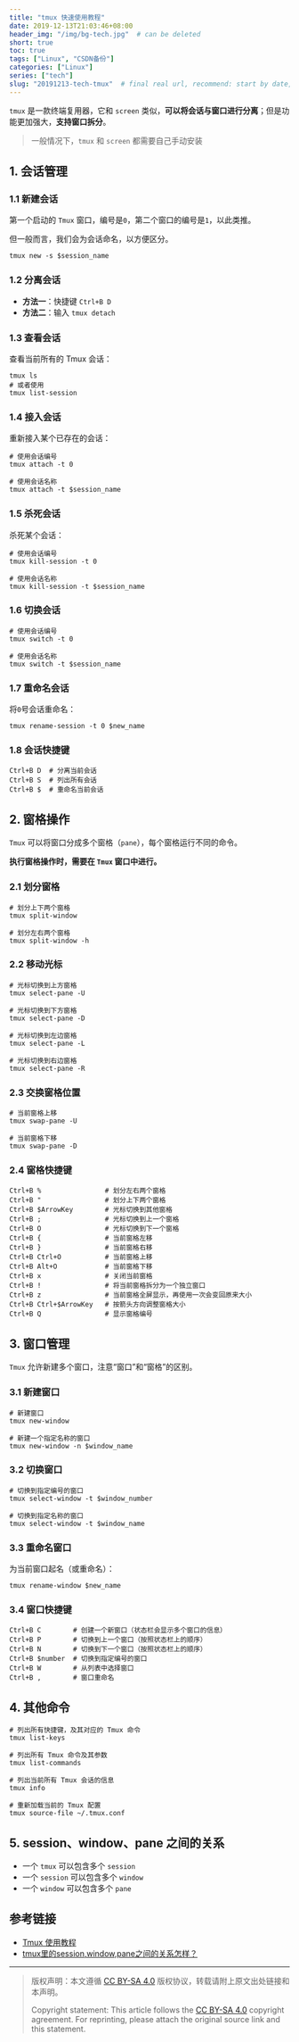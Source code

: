```yaml
---
title: "tmux 快速使用教程"
date: 2019-12-13T21:03:46+08:00
header_img: "/img/bg-tech.jpg"  # can be deleted
short: true
toc: true
tags: ["Linux", "CSDN备份"]
categories: ["Linux"]
series: ["tech"]
slug: "20191213-tech-tmux"  # final real url, recommend: start by date, follow lower case words with hyphen splitter. E.g., `20230316-text-title`
---
```


`tmux` 是一款终端复用器，它和 `screen` 类似，**可以将会话与窗口进行分离**；但是功能更加强大，**支持窗口拆分**。

> 一般情况下，`tmux` 和 `screen` 都需要自己手动安装

## 1. 会话管理

### 1.1 新建会话
第一个启动的 `Tmux` 窗口，编号是`0`，第二个窗口的编号是`1`，以此类推。

但一般而言，我们会为会话命名，以方便区分。

```shell
tmux new -s $session_name
```

### 1.2 分离会话

* **方法一**：快捷键 `Ctrl+B D`
* **方法二**：输入 `tmux detach`

### 1.3 查看会话

查看当前所有的 Tmux 会话：
```shell
tmux ls
# 或者使用
tmux list-session
```

### 1.4 接入会话

重新接入某个已存在的会话：
```shell
# 使用会话编号
tmux attach -t 0

# 使用会话名称
tmux attach -t $session_name
```

### 1.5 杀死会话

杀死某个会话：
```shell
# 使用会话编号
tmux kill-session -t 0

# 使用会话名称
tmux kill-session -t $session_name
```

### 1.6 切换会话

```shell
# 使用会话编号
tmux switch -t 0

# 使用会话名称
tmux switch -t $session_name
```

### 1.7 重命名会话

将`0`号会话重命名：
```shell
tmux rename-session -t 0 $new_name
```

### 1.8 会话快捷键

```shell
Ctrl+B D  # 分离当前会话
Ctrl+B S  # 列出所有会话
Ctrl+B $  # 重命名当前会话
```

## 2. 窗格操作

`Tmux` 可以将窗口分成多个窗格（`pane`），每个窗格运行不同的命令。

**执行窗格操作时，需要在 `Tmux` 窗口中进行。**

### 2.1 划分窗格

```shell
# 划分上下两个窗格
tmux split-window

# 划分左右两个窗格
tmux split-window -h
```

### 2.2 移动光标

```shell
# 光标切换到上方窗格
tmux select-pane -U

# 光标切换到下方窗格
tmux select-pane -D

# 光标切换到左边窗格
tmux select-pane -L

# 光标切换到右边窗格
tmux select-pane -R
```

### 2.3 交换窗格位置

```shell
# 当前窗格上移
tmux swap-pane -U

# 当前窗格下移
tmux swap-pane -D
```

### 2.4 窗格快捷键

```shell
Ctrl+B %                # 划分左右两个窗格
Ctrl+B "                # 划分上下两个窗格
Ctrl+B $ArrowKey        # 光标切换到其他窗格
Ctrl+B ;                # 光标切换到上一个窗格
Ctrl+B O                # 光标切换到下一个窗格
Ctrl+B {                # 当前窗格左移
Ctrl+B }                # 当前窗格右移
Ctrl+B Ctrl+O           # 当前窗格上移
Ctrl+B Alt+O            # 当前窗格下移
Ctrl+B x                # 关闭当前窗格
Ctrl+B !                # 将当前窗格拆分为一个独立窗口
Ctrl+B z                # 当前窗格全屏显示，再使用一次会变回原来大小
Ctrl+B Ctrl+$ArrowKey   # 按箭头方向调整窗格大小
Ctrl+B Q                # 显示窗格编号
```

## 3. 窗口管理

`Tmux` 允许新建多个窗口，注意“窗口”和“窗格”的区别。

### 3.1 新建窗口

```shell
# 新建窗口
tmux new-window

# 新建一个指定名称的窗口
tmux new-window -n $window_name
```

### 3.2 切换窗口

```shell
# 切换到指定编号的窗口
tmux select-window -t $window_number

# 切换到指定名称的窗口
tmux select-window -t $window_name
```

### 3.3 重命名窗口

为当前窗口起名（或重命名）：
```shell
tmux rename-window $new_name
```

### 3.4 窗口快捷键

```shell
Ctrl+B C        # 创建一个新窗口（状态栏会显示多个窗口的信息）
Ctrl+B P        # 切换到上一个窗口（按照状态栏上的顺序）
Ctrl+B N        # 切换到下一个窗口（按照状态栏上的顺序）
Ctrl+B $number  # 切换到指定编号的窗口
Ctrl+B W        # 从列表中选择窗口
Ctrl+B ,        # 窗口重命名
```

## 4. 其他命令

```shell
# 列出所有快捷键，及其对应的 Tmux 命令
tmux list-keys

# 列出所有 Tmux 命令及其参数
tmux list-commands

# 列出当前所有 Tmux 会话的信息
tmux info

# 重新加载当前的 Tmux 配置
tmux source-file ~/.tmux.conf
```

## 5. session、window、pane 之间的关系
* 一个 `tmux` 可以包含多个 `session`
* 一个 `session` 可以包含多个 `window`
* 一个 `window` 可以包含多个 `pane`

## 参考链接

* [Tmux 使用教程](https://www.ruanyifeng.com/blog/2019/10/tmux.html)
* [tmux里的session,window,pane之间的关系怎样？](https://www.zhihu.com/question/52147908)


---

> 版权声明：本文遵循 [CC BY-SA 4.0](https://creativecommons.org/licenses/by-sa/4.0/deed.zh) 版权协议，转载请附上原文出处链接和本声明。
>
> Copyright statement: This article follows the [CC BY-SA 4.0](https://creativecommons.org/licenses/by-sa/4.0/deed.en) copyright agreement. For reprinting, please attach the original source link and this statement.
